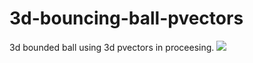 # 3d-bouncing-ball-pvectors
3d bounded ball using 3d pvectors in proceesing.
<img src="http://zippy.gfycat.com/FrailThankfulIceblueredtopzebra.gif"/>
